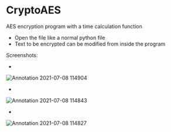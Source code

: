 # CryptoAES
AES encryption program with a time calculation function

- Open the file like a normal python file
- Text to be encrypted can be modified from inside the program

Screenshots: 


- 
![Annotation 2021-07-08 114904](https://user-images.githubusercontent.com/46900041/124872360-cd021200-dfe2-11eb-8dce-588234daf966.png)


- 
![Annotation 2021-07-08 114843](https://user-images.githubusercontent.com/46900041/124872363-cd9aa880-dfe2-11eb-851a-7c5be73fa732.png)



- 
![Annotation 2021-07-08 114827](https://user-images.githubusercontent.com/46900041/124872364-ce333f00-dfe2-11eb-9d34-80e5cc6f9e0d.png)
